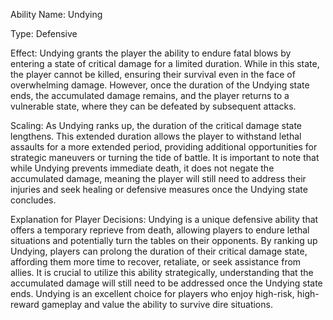 Ability Name: Undying

Type: Defensive

Effect: Undying grants the player the ability to endure fatal blows by entering a state of critical damage for a limited duration. While in this state, the player cannot be killed, ensuring their survival even in the face of overwhelming damage. However, once the duration of the Undying state ends, the accumulated damage remains, and the player returns to a vulnerable state, where they can be defeated by subsequent attacks.

Scaling: As Undying ranks up, the duration of the critical damage state lengthens. This extended duration allows the player to withstand lethal assaults for a more extended period, providing additional opportunities for strategic maneuvers or turning the tide of battle. It is important to note that while Undying prevents immediate death, it does not negate the accumulated damage, meaning the player will still need to address their injuries and seek healing or defensive measures once the Undying state concludes.

Explanation for Player Decisions: Undying is a unique defensive ability that offers a temporary reprieve from death, allowing players to endure lethal situations and potentially turn the tables on their opponents. By ranking up Undying, players can prolong the duration of their critical damage state, affording them more time to recover, retaliate, or seek assistance from allies. It is crucial to utilize this ability strategically, understanding that the accumulated damage will still need to be addressed once the Undying state ends. Undying is an excellent choice for players who enjoy high-risk, high-reward gameplay and value the ability to survive dire situations.

